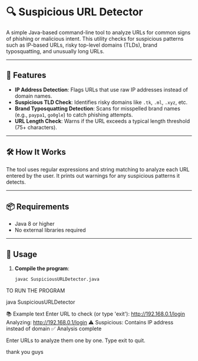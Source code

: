 # 🔍 Suspicious URL Detector

A simple Java-based command-line tool to analyze URLs for common signs of phishing or malicious intent. This utility checks for suspicious patterns such as IP-based URLs, risky top-level domains (TLDs), brand typosquatting, and unusually long URLs.

---

## 🚀 Features

- **IP Address Detection**: Flags URLs that use raw IP addresses instead of domain names.
- **Suspicious TLD Check**: Identifies risky domains like `.tk`, `.ml`, `.xyz`, etc.
- **Brand Typosquatting Detection**: Scans for misspelled brand names (e.g., `paypa1`, `go0gle`) to catch phishing attempts.
- **URL Length Check**: Warns if the URL exceeds a typical length threshold (75+ characters).

---

## 🛠 How It Works

The tool uses regular expressions and string matching to analyze each URL entered by the user. It prints out warnings for any suspicious patterns it detects.

---

## 📦 Requirements

- Java 8 or higher
- No external libraries required

---

## 🧪 Usage

1. **Compile the program**:

   ```bash
   javac SuspiciousURLDetector.java

TO RUN THE PROGRAM

java SuspiciousURLDetector


📚 Example
text
Enter URL to check (or type 'exit'):
http://192.168.0.1/login
Analyzing: http://192.168.0.1/login
 ⚠ Suspicious: Contains IP address instead of domain
 ✅ Analysis complete




 Enter URLs to analyze them one by one. Type exit to quit.


 thank you guys
